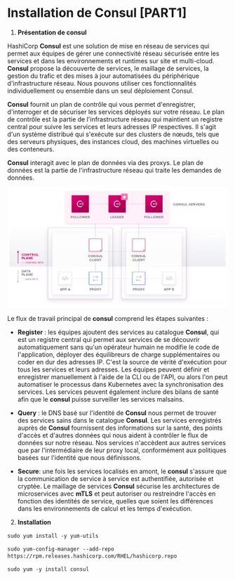 # Installation de Consul [PART1]

1. **Présentation de consul**

HashiCorp **Consul** est une solution de mise en réseau de services qui permet aux équipes de gérer une connectivité réseau sécurisée entre les services et dans les environnements et runtimes sur site et multi-cloud. **Consul** propose la découverte de services, le maillage de services, la gestion du trafic et des mises à jour automatisées du périphérique d'infrastructure réseau. Nous pouvons utiliser ces fonctionnalités individuellement ou ensemble dans un seul déploiement Consul.

**Consul** fournit un plan de contrôle qui vous permet d'enregistrer, d'interroger et de sécuriser les services déployés sur votre réseau. Le plan de contrôle est la partie de l'infrastructure réseau qui maintient un registre central pour suivre les services et leurs adresses IP respectives. Il s'agit d'un système distribué qui s'exécute sur des clusters de nœuds, tels que des serveurs physiques, des instances cloud, des machines virtuelles ou des conteneurs.

**Consul** interagit avec le plan de données via des proxys. Le plan de données est la partie de l'infrastructure réseau qui traite les demandes de données.

![chap3_consul.png](../images/chap3_consul.png)

Le flux de travail principal de **consul** comprend les étapes suivantes :

- **Register** : les équipes ajoutent des services au catalogue **Consul**, qui est un registre central qui permet aux services de se découvrir automatiquement sans qu'un opérateur humain ne modifie le code de l'application, déployer des équilibreurs de charge supplémentaires ou coder en dur des adresses IP. C'est la source de vérité d'exécution pour tous les services et leurs adresses. Les équipes peuvent définir et enregistrer manuellement à l'aide de la CLI ou de l'API, ou alors l'on peut automatiser le processus dans Kubernetes avec la synchronisation des services. Les services peuvent également inclure des bilans de santé afin que le **consul** puisse surveiller les services malsains.

- **Query** : le DNS basé sur l'identité de **Consul** nous permet de trouver des services sains dans le catalogue **Consul**. Les services enregistrés auprès de **Consul** fournissent des informations sur la santé, des points d'accès et d'autres données qui nous aident à contrôler le flux de données sur notre réseau. Nos services n'accèdent aux autres services que par l'intermédiaire de leur proxy local, conformément aux politiques basées sur l'identité que nous définissons.

- **Secure**: une fois les services localisés en amont, le **consul** s'assure que la communication de service à service est authentifiée, autorisée et cryptée. Le maillage de services **Consul** sécurise les architectures de microservices avec **mTLS** et peut autoriser ou restreindre l'accès en fonction des identités de service, quelles que soient les différences dans les environnements de calcul et les temps d'exécution.

2. **Installation** 

```
sudo yum install -y yum-utils
```

```
sudo yum-config-manager --add-repo https://rpm.releases.hashicorp.com/RHEL/hashicorp.repo
```

```
sudo yum -y install consul
```